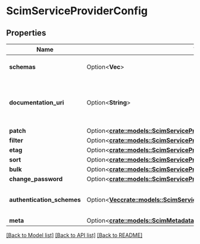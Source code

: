# ScimServiceProviderConfig

## Properties

Name | Type | Description | Notes
------------ | ------------- | ------------- | -------------
**schemas** | Option<**Vec<String>**> | The list of supported schemas. | [optional][readonly]
**documentation_uri** | Option<**String**> | The HTTP-addressable URL that points to the service provider's documentation. | [optional][readonly]
**patch** | Option<[**crate::models::ScimServiceProviderConfigSimpleFeature**](ScimServiceProviderConfigSimpleFeature.md)> |  | [optional]
**filter** | Option<[**crate::models::ScimServiceProviderConfigFilterFeature**](ScimServiceProviderConfigFilterFeature.md)> |  | [optional]
**etag** | Option<[**crate::models::ScimServiceProviderConfigSimpleFeature**](ScimServiceProviderConfigSimpleFeature.md)> |  | [optional]
**sort** | Option<[**crate::models::ScimServiceProviderConfigSimpleFeature**](ScimServiceProviderConfigSimpleFeature.md)> |  | [optional]
**bulk** | Option<[**crate::models::ScimServiceProviderConfigBulkFeature**](ScimServiceProviderConfigBulkFeature.md)> |  | [optional]
**change_password** | Option<[**crate::models::ScimServiceProviderConfigSimpleFeature**](ScimServiceProviderConfigSimpleFeature.md)> |  | [optional]
**authentication_schemes** | Option<[**Vec<crate::models::ScimServiceProviderConfigAuthenticationScheme>**](ScimServiceProviderConfigAuthenticationScheme.md)> | The list of supported authentication schemes. | [optional][readonly]
**meta** | Option<[**crate::models::ScimMetadata**](ScimMetadata.md)> |  | [optional]

[[Back to Model list]](../README.md#documentation-for-models) [[Back to API list]](../README.md#documentation-for-api-endpoints) [[Back to README]](../README.md)


